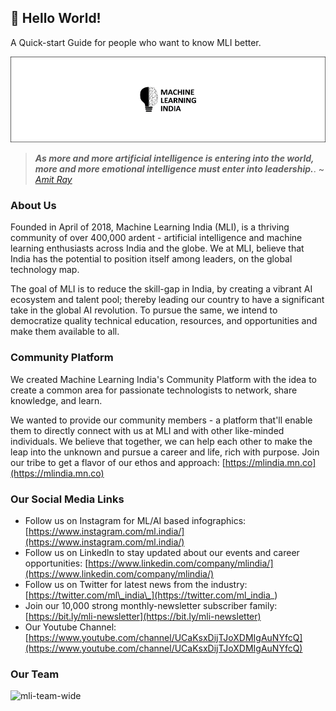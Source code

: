 ## 👋 Hello World! 

A Quick-start Guide for people who want to know MLI better.

![mli-logo-wide](https://raw.githubusercontent.com/AllenAJ/Data-dump/master/Group%201.png)

> ***As more and more artificial intelligence is entering into the world, more and more emotional intelligence must enter into leadership.***.
> ~ [*Amit Ray*](https://en.wikipedia.org/wiki/Amit_Ray)

### About Us

Founded in April of 2018, Machine Learning India (MLI), is a thriving community of over 400,000 ardent - artificial intelligence and machine learning enthusiasts across India and the globe. We at MLI, believe that India has the potential to position itself among leaders, on the global technology map.

The goal of MLI is to reduce the skill-gap in India, by creating a vibrant AI ecosystem and talent pool; thereby leading our country to have a significant take in the global AI revolution. To pursue the same, we intend to democratize quality technical education, resources, and opportunities and make them available to all.

### Community Platform

We created Machine Learning India's Community Platform with the idea to create a common area for passionate technologists to network, share knowledge, and learn.

We wanted to provide our community members - a platform that'll enable them to directly connect with us at MLI and with other like-minded individuals. We believe that together, we can help each other to make the leap into the unknown and pursue a career and life, rich with purpose. Join our tribe to get a flavor of our ethos and approach: [https://mlindia.mn.co](https://mlindia.mn.co)

### Our Social Media Links

* Follow us on Instagram for ML/AI based infographics: [https://www.instagram.com/ml.india/](https://www.instagram.com/ml.india/)
* Follow us on Linkedln to stay updated about our events and career opportunities: [https://www.linkedin.com/company/mlindia/](https://www.linkedin.com/company/mlindia/)
* Follow us on Twitter for latest news from the industry: [https://twitter.com/ml\_india\_](https://twitter.com/ml_india_)
* Join our 10,000 strong monthly-newsletter subscriber family: [https://bit.ly/mli-newsletter](https://bit.ly/mli-newsletter)
* Our Youtube Channel: [https://www.youtube.com/channel/UCaKsxDijTJoXDMIgAuNYfcQ](https://www.youtube.com/channel/UCaKsxDijTJoXDMIgAuNYfcQ)

### Our Team

![mli-team-wide](https://media1-production-mightynetworks.imgix.net/asset/16952049/MLI_Team_1_.png)
